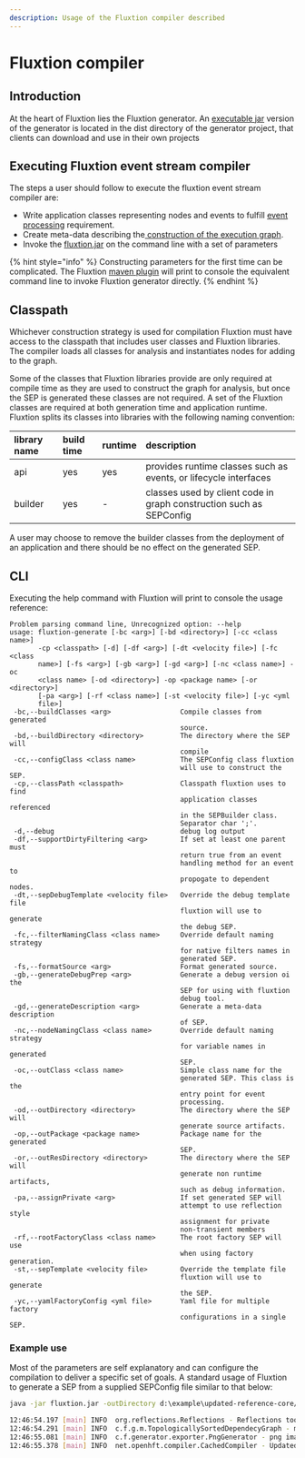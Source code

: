 ```yaml
---
description: Usage of the Fluxtion compiler described
---
```


# Fluxtion compiler

## Introduction

At the heart of Fluxtion lies the Fluxtion generator. An [executable jar](https://github.com/v12technology/fluxtion/tree/master/generator/dist) version of the generator is located in the dist directory of the generator project, that clients can download and use in their own projects

## Executing Fluxtion event stream compiler

The steps a user should follow to execute the fluxtion event stream compiler are:

* Write application classes representing nodes and events to fulfill [event processing](../overview/child-2/) requirement.
* Create meta-data describing the[ construction of the execution graph](../overview/graph-building-primitives/).
* Invoke the [fluxtion.jar](https://github.com/v12technology/fluxtion/blob/master/generator/dist/fluxtion.jar) on the command line with a set of parameters

{% hint style="info" %}
Constructing parameters for the first time can be complicated. The Fluxtion [maven plugin](maven-plugin.md) will print to console the equivalent command line to invoke Fluxtion generator directly.
{% endhint %}

## Classpath

Whichever construction strategy is used for compilation Fluxtion must have access to the classpath that includes user classes and Fluxtion libraries. The compiler loads all classes for analysis and instantiates nodes for adding to the graph. 

Some of the classes that Fluxtion libraries provide are only required at compile time as they are used to construct the graph for analysis, but once the SEP is generated these classes are not required. A set of the Fluxtion classes are required at both generation time and application runtime. Fluxtion splits its classes into libraries with the following naming convention:

| library name | build time | runtime | description |
| :--- | :--- | :--- | :--- |
| api | yes | yes | provides runtime classes such as events, or lifecycle interfaces |
| builder | yes | - | classes used by client code in graph construction such as SEPConfig |

A user may choose to remove the builder classes from the deployment of an application and there should be no effect on the generated SEP.

## CLI

Executing the help command with Fluxtion will print to console the usage reference:

```text
Problem parsing command line, Unrecognized option: --help
usage: fluxtion-generate [-bc <arg>] [-bd <directory>] [-cc <class name>]
       -cp <classpath> [-d] [-df <arg>] [-dt <velocity file>] [-fc <class
       name>] [-fs <arg>] [-gb <arg>] [-gd <arg>] [-nc <class name>] -oc
       <class name> [-od <directory>] -op <package name> [-or <directory>]
       [-pa <arg>] [-rf <class name>] [-st <velocity file>] [-yc <yml
       file>]
 -bc,--buildClasses <arg>                 Compile classes from generated
                                          source.
 -bd,--buildDirectory <directory>         The directory where the SEP will
                                          compile
 -cc,--configClass <class name>           The SEPConfig class fluxtion
                                          will use to construct the SEP.
 -cp,--classPath <classpath>              Classpath fluxtion uses to find
                                          application classes referenced
                                          in the SEPBuilder class.
                                          Separator char ';'.
 -d,--debug                               debug log output
 -df,--supportDirtyFiltering <arg>        If set at least one parent must
                                          return true from an event
                                          handling method for an event to
                                          propogate to dependent nodes.
 -dt,--sepDebugTemplate <velocity file>   Override the debug template file
                                          fluxtion will use to generate
                                          the debug SEP.
 -fc,--filterNamingClass <class name>     Override default naming strategy
                                          for native filters names in
                                          generated SEP.
 -fs,--formatSource <arg>                 Format generated source.
 -gb,--generateDebugPrep <arg>            Generate a debug version oi the
                                          SEP for using with fluxtion
                                          debug tool.
 -gd,--generateDescription <arg>          Generate a meta-data description
                                          of SEP.
 -nc,--nodeNamingClass <class name>       Override default naming strategy
                                          for variable names in generated
                                          SEP.
 -oc,--outClass <class name>              Simple class name for the
                                          generated SEP. This class is the
                                          entry point for event
                                          processing.
 -od,--outDirectory <directory>           The directory where the SEP will
                                          generate source artifacts.
 -op,--outPackage <package name>          Package name for the generated
                                          SEP.
 -or,--outResDirectory <directory>        The directory where the SEP will
                                          generate non runtime artifacts,
                                          such as debug information.
 -pa,--assignPrivate <arg>                If set generated SEP will
                                          attempt to use reflection style
                                          assignment for private
                                          non-transient members
 -rf,--rootFactoryClass <class name>      The root factory SEP will use
                                          when using factory generation.
 -st,--sepTemplate <velocity file>        Override the template file
                                          fluxtion will use to generate
                                          the SEP.
 -yc,--yamlFactoryConfig <yml file>       Yaml file for multiple factory
                                          configurations in a single SEP.

```

### Example use

Most of the parameters are self explanatory and can configure the compilation to deliver a specific set of goals. A standard usage of Fluxtion to generate a SEP from a supplied SEPConfig file similar to that below:

```bash
java -jar fluxtion.jar -outDirectory d:\example\updated-reference-core/src/main/java -buildDirectory d:\example\updated-reference-core/target/classes -outResDirectory d:\example\updated-reference-core/src/main/resources -outPackage com.fluxtion.example.core.building.injection.generated -configClass com.fluxtion.example.core.building.injection.Builder -outClass SampleProcessor -buildClasses true -formatSource true -supportDirtyFiltering true -generateDebugPrep false -generateDescription true -assignPrivate false -cp d:\example\updated-reference-core\target\classes;C:\Users\dhv\.m2\repository\com\fluxtion\fluxtion-api\1.5.4-SNAPSHOT\fluxtion-api-1.5.4-SNAPSHOT.jar;C:\Users\dhv\.m2\repository\it\unimi\dsi\fastutil\7.0.7\fastutil-7.0.7.jar;C:\Users\dhv\.m2\repository\net\vidageek\mirror\1.6.1\mirror-1.6.1.jar;C:\Users\dhv\.m2\repository\com\fluxtion\fluxtion-builder\1.5.4-SNAPSHOT\fluxtion-builder-1.5.4-SNAPSHOT.jar

12:46:54.197 [main] INFO  org.reflections.Reflections - Reflections took 281 ms to scan 6 urls, producing 605 keys and 2965 values
12:46:54.291 [main] INFO  c.f.g.m.TopologicallySortedDependecyGraph - missing default construtor - attempting construction bypass
12:46:55.081 [main] INFO  c.f.generator.exporter.PngGenerator - png image generated:d:\example\updated-reference-core\src\main\resources\com\fluxtion\example\core\building\injection\generated\SampleProcessor.png
12:46:55.378 [main] INFO  net.openhft.compiler.CachedCompiler - Updated com.fluxtion.example.core.building.injection.generated.SampleProcessor in d:\example\updated-reference-core\target\classes
```

 


